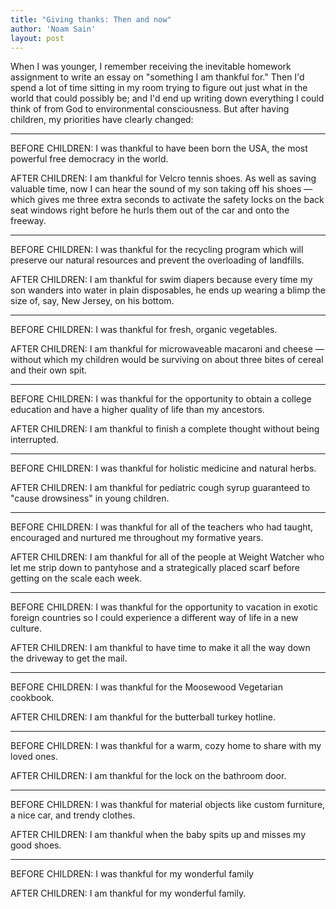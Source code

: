 ```yaml
---
title: "Giving thanks: Then and now"
author: 'Noam Sain'
layout: post
---
```


When I was younger, I remember receiving the inevitable homework assignment to write an essay on "something I am thankful for." Then I'd spend a lot of time sitting in my room trying to figure out just what in the world that could possibly be; and I'd end up writing down everything I could think of from God to environmental consciousness. But after having children, my priorities have clearly changed:

- - - - - -

BEFORE CHILDREN: I was thankful to have been born the USA, the most powerful free democracy in the world.

AFTER CHILDREN: I am thankful for Velcro tennis shoes. As well as saving valuable time, now I can hear the sound of my son taking off his shoes — which gives me three extra seconds to activate the safety locks on the back seat windows right before he hurls them out of the car and onto the freeway.

- - - - - -

BEFORE CHILDREN: I was thankful for the recycling program which will preserve our natural resources and prevent the overloading of landfills.

AFTER CHILDREN: I am thankful for swim diapers because every time my son wanders into water in plain disposables, he ends up wearing a blimp the size of, say, New Jersey, on his bottom.

- - - - - -

BEFORE CHILDREN: I was thankful for fresh, organic vegetables.

AFTER CHILDREN: I am thankful for microwaveable macaroni and cheese — without which my children would be surviving on about three bites of cereal and their own spit.

- - - - - -

BEFORE CHILDREN: I was thankful for the opportunity to obtain a college education and have a higher quality of life than my ancestors.

AFTER CHILDREN: I am thankful to finish a complete thought without being interrupted.

- - - - - -

BEFORE CHILDREN: I was thankful for holistic medicine and natural herbs.

AFTER CHILDREN: I am thankful for pediatric cough syrup guaranteed to "cause drowsiness" in young children.

- - - - - -

BEFORE CHILDREN: I was thankful for all of the teachers who had taught, encouraged and nurtured me throughout my formative years.

AFTER CHILDREN: I am thankful for all of the people at Weight Watcher who let me strip down to pantyhose and a strategically placed scarf before getting on the scale each week.

- - - - - -

BEFORE CHILDREN: I was thankful for the opportunity to vacation in exotic foreign countries so I could experience a different way of life in a new culture.

AFTER CHILDREN: I am thankful to have time to make it all the way down the driveway to get the mail.

- - - - - -

BEFORE CHILDREN: I was thankful for the Moosewood Vegetarian cookbook.

AFTER CHILDREN: I am thankful for the butterball turkey hotline.

- - - - - -

BEFORE CHILDREN: I was thankful for a warm, cozy home to share with my loved ones.

AFTER CHILDREN: I am thankful for the lock on the bathroom door.

- - - - - -

BEFORE CHILDREN: I was thankful for material objects like custom furniture, a nice car, and trendy clothes.

AFTER CHILDREN: I am thankful when the baby spits up and misses my good shoes.

- - - - - -

BEFORE CHILDREN: I was thankful for my wonderful family

AFTER CHILDREN: I am thankful for my wonderful family.
